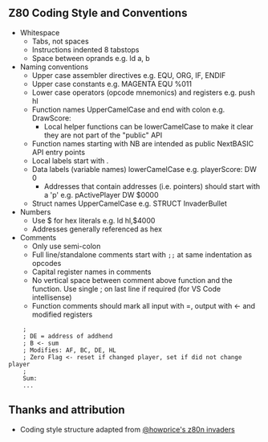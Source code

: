 ## Z80 Coding Style and Conventions

- Whitespace
  - Tabs, not spaces
  - Instructions indented 8 tabstops
  - Space between oprands e.g. ld a, b
- Naming conventions
  - Upper case assembler directives e.g. EQU, ORG, IF, ENDIF
  - Upper case constants e.g. MAGENTA EQU %011
  - Lower case operators (opcode mnemonics) and registers e.g. push hl
  - Function names UpperCamelCase and end with colon e.g. DrawScore:
    - Local helper functions can be lowerCamelCase to make it clear they are not part of the "public" API
  - Function names starting with NB are intended as public NextBASIC API entry points
  - Local labels start with .
  - Data labels (variable names) lowerCamelCase e.g. playerScore: DW 0
    - Addresses that contain addresses (i.e. pointers) should start with a 'p' e.g. pActivePlayer DW $0000
  - Struct names UpperCamelCase e.g. STRUCT InvaderBullet
- Numbers
  - Use $ for hex literals e.g. ld hl,$4000
  - Addresses generally referenced as hex
- Comments
  - Only use semi-colon
  - Full line/standalone comments start with `;;` at same indentation as opcodes
  - Capital register names in comments
  - No vertical space between comment above function and the function. Use single ; on last line if required (for VS Code intellisense)
  - Function comments should mark all input with =, output with <- and modified registers
```
    ;
    ; DE = address of addhend
    ; B <- sum
    ; Modifies: AF, BC, DE, HL
    ; Zero Flag <- reset if changed player, set if did not change player
    ;
    Sum:
    ...
```

## Thanks and attribution

- Coding style structure adapted from [@howprice's z80n invaders](https://github.com/howprice/specnext-invaders/)
